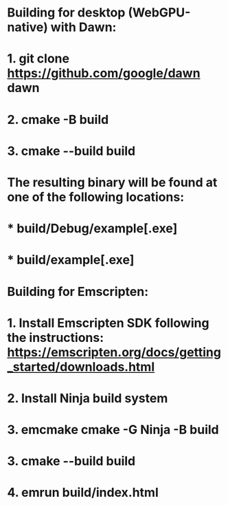 # Building for desktop (WebGPU-native) with Dawn:
#  1. git clone https://github.com/google/dawn dawn
#  2. cmake -B build
#  3. cmake --build build
# The resulting binary will be found at one of the following locations:
#   * build/Debug/example[.exe]
#   * build/example[.exe]

# Building for Emscripten:
#  1. Install Emscripten SDK following the instructions: https://emscripten.org/docs/getting_started/downloads.html
#  2. Install Ninja build system
#  3. emcmake cmake -G Ninja -B build
#  3. cmake --build build
#  4. emrun build/index.html

